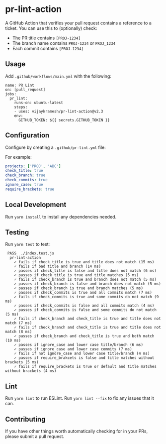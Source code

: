 # pr-lint-action

A GitHub Action that verifies your pull request contains a reference to a ticket.  You can use this to (optionally) check:

* The PR title contains `[PROJ-1234]`
* The branch name contains `PROJ-1234` or `PROJ_1234`
* Each commit contains `[PROJ-1234]`



## Usage

Add `.github/workflows/main.yml` with the following:

```
name: PR Lint
on: [pull_request]
jobs:
  pr_lint:
    runs-on: ubuntu-latest
    steps:
    - uses: vijaykramesh/pr-lint-action@v2.3
    env:
      GITHUB_TOKEN: ${{ secrets.GITHUB_TOKEN }}

```

## Configuration

Configure by creating a `.github/pr-lint.yml` file:

For example:

```yml
projects: ['PROJ', 'ABC']
check_title: true
check_branch: true
check_commits: true
ignore_case: true
require_brackets: true
```

## Local Development

Run `yarn install` to install any dependencies needed.

## Testing

Run `yarn test` to test:

```
 PASS  ./index.test.js
  pr-lint-action
    ✓ fails if check_title is true and title does not match (15 ms)
    ✓ fails if bad title and branch (14 ms)
    ✓ passes if check_title is false and title does not match (6 ms)
    ✓ passes if check_title is true and title matches (5 ms)
    ✓ fails if check_branch is true and branch does not match (5 ms)
    ✓ passes if check_branch is false and branch does not match (5 ms)
    ✓ passes if check_branch is true and branch matches (5 ms)
    ✓ passes if check_commits is true and all commits match (7 ms)
    ✓ fails if check_commits is true and some commits do not match (9 ms)
    ✓ passes if check_commits is false and all commits match (4 ms)
    ✓ passes if check_commits is false and some commits do not match (5 ms)
    ✓ fails if check_branch and check_title is true and title does not match (7 ms)
    ✓ fails if check_branch and check_title is true and title does not match (8 ms)
    ✓ passes if check_branch and check_title is true and both match (10 ms)
    ✓ passes if ignore_case and lower case title/branch (6 ms)
    ✓ passes if ignore_case and lower case commits (7 ms)
    ✓ fails if not ignore_case and lower case title/branch (4 ms)
    ✓ passes if require_brakcets is false and title matches without brackets (5 ms)
    ✓ fails if require_brackets is true or default and title matches without brackets (4 ms)
```

## Lint

Run `yarn lint` to run ESLint.  Run `yarn lint --fix` to fix any issues that it can.

## Contributing

If you have other things worth automatically checking for in your PRs, please submit a pull request.
